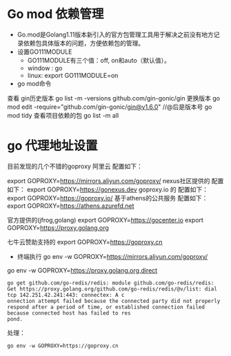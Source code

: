 # Go mod 依赖管理
- Go.mod是Golang1.11版本新引入的官方包管理工具用于解决之前没有地方记录依赖包具体版本的问题，方便依赖包的管理。
- 设置GO111MODULE
  - GO111MODULE有三个值：off, on和auto（默认值）。
  - window : go 
  - linux: export GO111MODULE=on
- go mod命令

查看 gin历史版本
go list -m -versions github.com/gin-gonic/gin
更换版本
go mod edit -require="github.com/gin-gonic/gin@v1.6.0"  //@后是版本号
go mod tidy
查看项目依赖的包
go list -m all

# go 代理地址设置
目前发现的几个不错的goproxy
阿里云
配置如下：

export GOPROXY=https://mirrors.aliyun.com/goproxy/
nexus社区提供的
配置如下：
export GOPROXY=https://gonexus.dev
goproxy.io 的
配置如下：
export GOPROXY=https://goproxy.io/
基于athens的公共服务
配置如下：
export GOPROXY=https://athens.azurefd.net

官方提供的(jfrog,golang)
export GOPROXY=https://gocenter.io
export GOPROXY=https://proxy.golang.org

七牛云赞助支持的
export GOPROXY=https://goproxy.cn

- 终端执行
go env -w GOPROXY=https://mirrors.aliyun.com/goproxy/

go env -w  GOPROXY=https://proxy.golang.org,direct

```
go get github.com/go-redis/redis: module github.com/go-redis/redis: Get https://proxy.golang.org/github.com/go-redis/redis/@v/list: dial tcp 142.251.42.241:443: connectex: A c
onnection attempt failed because the connected party did not properly respond after a period of time, or established connection failed because connected host has failed to res
pond.
```
处理：
```
go env -w GOPROXY=https://goproxy.cn
```